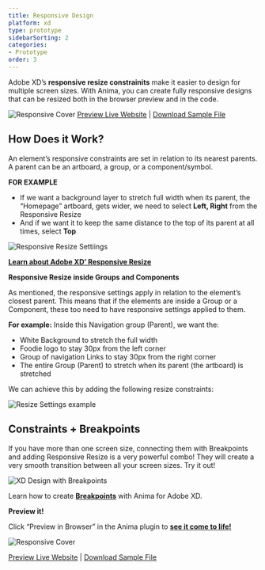 ```yaml
---
title: Responsive Design
platform: xd
type: prototype
sidebarSorting: 2
categories: 
- Prototype
order: 3
---
```


Adobe XD’s **responsive resize constrainits** make it easier to design for multiple screen sizes. With Anima, you can create fully responsive designs that can be resized both in the browser preview and in the code.

![Responsive Cover](https://s3.amazonaws.com/animaapp/docs/adobe-xd/Prototype%20-%20XD%20Layout%20cover.gif)
[Preview Live Website](https://responsive-foodies.animaapp.io) | [Download Sample File](https://www.dropbox.com/s/bopwgypsmwk7p3i/Responsive%20Foodies.xd?dl=1)

## How Does it Work?

An element’s responsive constraints are set in relation to its nearest parents. A parent can be an artboard, a group, or a component/symbol.

**FOR EXAMPLE**

-   If we want a background layer to stretch full width when its parent, the “Homepage” artboard, gets wider, we need to select **Left, Right** from the Responsive Resize
-   And if we want it to keep the same distance to the top of its parent at all times, select **Top**

![Responsive Resize Settiings](https://s3.amazonaws.com/animaapp/docs/adobe-xd/Prototype%20-%20XD%20Layout%20settings.png)

[**Learn about Adobe XD’ Responsive Resize**](https://helpx.adobe.com/xd/help/using-responsive-resize.html)

**Responsive Resize inside Groups and Components**

As mentioned, the responsive settings apply in relation to the element’s closest parent. This means that if the elements are inside a Group or a Component, these too need to have responsive settings applied to them.

**For example:**
Inside this Navigation group (Parent), we want the:

-   White Background to stretch the full width
-   Foodie logo to stay 30px from the left corner
-   Group of navigation Links to stay 30px from the right corner
-   The entire Group (Parent) to stretch when its parent (the artboard) is stretched

We can achieve this by adding the following resize constraints:

![Resize Settings example](https://s3.amazonaws.com/animaapp/docs/adobe-xd/Prototype%20-%20XD%20Layout%20example%20settings.png)

## Constraints + Breakpoints

If you have more than one screen size, connecting them with Breakpoints and adding Responsive Resize is a very powerful combo! They will create a very smooth transition between all your screen sizes. Try it out!

![XD Design with Breakpoints](https://s3.amazonaws.com/animaapp/docs/adobe-xd/Getting%20Started%20%E2%80%93%20Adobe%20XD%20cover.png)

Learn how to create [**Breakpoints**](https://docs.animaapp.com/v3/adobe-xd/prototype/breakpoints.html) with Anima for Adobe XD.

 **Preview it!**

Click “Preview in Browser” in the Anima plugin to [**see it come to life!**](https://responsive-foodies.animaapp.io)

![Responsive Cover](https://s3.amazonaws.com/animaapp/docs/adobe-xd/Prototype%20-%20XD%20Layout%20cover.gif)

[Preview Live Website](https://responsive-foodies.animaapp.io) | [Download Sample File](https://www.dropbox.com/s/bopwgypsmwk7p3i/Responsive%20Foodies.xd?dl=1)
